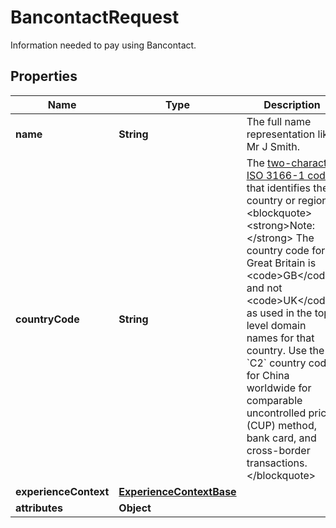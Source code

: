 

# BancontactRequest

Information needed to pay using Bancontact.

## Properties

| Name | Type | Description | Notes |
|------------ | ------------- | ------------- | -------------|
|**name** | **String** | The full name representation like Mr J Smith. |  |
|**countryCode** | **String** | The [two-character ISO 3166-1 code](https://raw.githubusercontent.com) that identifies the country or region.&lt;blockquote&gt;&lt;strong&gt;Note:&lt;/strong&gt; The country code for Great Britain is &lt;code&gt;GB&lt;/code&gt; and not &lt;code&gt;UK&lt;/code&gt; as used in the top-level domain names for that country. Use the &#x60;C2&#x60; country code for China worldwide for comparable uncontrolled price (CUP) method, bank card, and cross-border transactions.&lt;/blockquote&gt; |  |
|**experienceContext** | [**ExperienceContextBase**](ExperienceContextBase.md) |  |  [optional] |
|**attributes** | **Object** |  |  [optional] |



